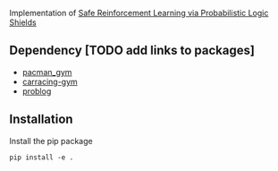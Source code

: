 Implementation of [Safe Reinforcement Learning via Probabilistic Logic Shields](https://arxiv.org/abs/2303.03226)

## Dependency [TODO add links to packages]
- [pacman_gym](https://github.com/wenchiyang/pacman_gym) 
- [carracing-gym](https://github.com/wenchiyang/carracing-gym) 
- [problog](https://github.com/ML-KULeuven/problog)


## Installation
Install the pip package

```shell script
pip install -e .
```
